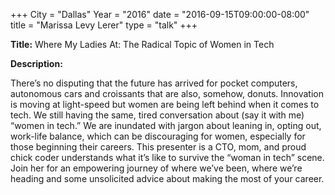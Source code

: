 +++
City = "Dallas"
Year = "2016"
date = "2016-09-15T09:00:00-08:00"
title = "Marissa Levy Lerer"
type = "talk"
+++

**Title:** Where My Ladies At: The Radical Topic of Women in Tech 

**Description:**

There’s no disputing that the future has arrived for pocket computers, autonomous cars and croissants that are also, somehow, donuts. Innovation is moving at light-speed but women are being left behind when it comes to tech. We still having the same, tired conversation about (say it with me) “women in tech.”  We are inundated with jargon about leaning in, opting out, work-life balance, which can be discouraging for women, especially for those beginning their careers. This presenter is a CTO, mom, and proud chick coder understands what it’s like to survive the “woman in tech” scene. Join her for an empowering journey of where we’ve been, where we’re heading and some unsolicited advice about making the most of your career.